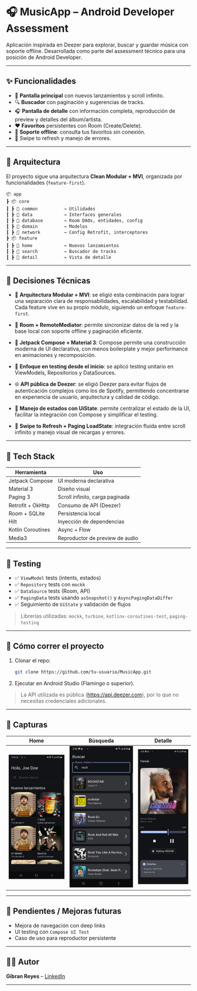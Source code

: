 # 🎧 MusicApp – Android Developer Assessment

Aplicación inspirada en Deezer para explorar, buscar y guardar música con soporte offline. Desarrollada como parte del assessment técnico para una posición de Android Developer.

---

## ✨ Funcionalidades

- 🎵 **Pantalla principal** con nuevos lanzamientos y scroll infinito.
- 🔍 **Buscador** con paginación y sugerencias de tracks.
- 🎧 **Pantalla de detalle** con información completa, reproducción de preview y detalles del álbum/artista.
- ❤️ **Favoritos** persistentes con Room (Create/Delete).
- 📶 **Soporte offline**: consulta tus favoritos sin conexión.
- 🔄 Swipe to refresh y manejo de errores.

---

## 🧠 Arquitectura

El proyecto sigue una arquitectura **Clean Modular + MVI**, organizada por funcionalidades (`feature-first`).

```
📦 app
┣ 📦 core
┃ ┣ 📂 common          → Utilidades
┃ ┣ 📂 data            → Interfaces generales
┃ ┣ 📂 database        → Room DAOs, entidades, config
┃ ┣ 📂 domain          → Modelos
┃ ┣ 📂 network         → Config Retrofit, interceptores
┣ 📦 feature
┃ ┣ 📂 home            → Nuevos lanzamientos
┃ ┣ 📂 search          → Buscador de tracks
┃ ┣ 📂 detail          → Vista de detalle
```

---

## 🧠 Decisiones Técnicas

- 🔨 **Arquitectura Modular + MVI**: se eligió esta combinación para lograr una separación clara de responsabilidades, escalabilidad y testabilidad. Cada feature vive en su propio módulo, siguiendo un enfoque `feature-first`.

- 💾 **Room + RemoteMediator**: permite sincronizar datos de la red y la base local con soporte offline y paginación eficiente.

- 🎨 **Jetpack Compose + Material 3**: Compose permite una construcción moderna de UI declarativa, con menos boilerplate y mejor performance en animaciones y recomposición.

- 🧪 **Enfoque en testing desde el inicio**: se aplicó testing unitario en ViewModels, Repositorios y DataSources.

- 🌐 **API pública de Deezer**: se eligió Deezer para evitar flujos de autenticación complejos como los de Spotify, permitiendo concentrarse en experiencia de usuario, arquitectura y calidad de código.

- 🧩 **Manejo de estados con UiState**: permite centralizar el estado de la UI, facilitar la integración con Compose y simplificar el testing.

- 🔁 **Swipe to Refresh + Paging LoadState**: integración fluida entre scroll infinito y manejo visual de recargas y errores.

---

## 🔧 Tech Stack

| Herramienta           | Uso                                  |
|-----------------------|---------------------------------------|
| Jetpack Compose       | UI moderna declarativa                |
| Material 3            | Diseño visual                         |
| Paging 3              | Scroll infinito, carga paginada       |
| Retrofit + OkHttp     | Consumo de API (Deezer)               |
| Room + SQLite         | Persistencia local                    |
| Hilt                  | Inyección de dependencias             |
| Kotlin Coroutines     | Async + Flow                          |
| Media3                | Reproductor de preview de audio       |

---

## 🧪 Testing

- ✅ `ViewModel` tests (intents, estados)
- ✅ `Repository` tests con `mockk`
- ✅ `DataSource` tests (Room, API)
- ✅ `PagingData` tests usando `asSnapshot()` y `AsyncPagingDataDiffer`
- ✅ Seguimiento de `UiState` y validación de flujos

> Librerías utilizadas: `mockk`, `turbine`, `kotlinx-coroutines-test`, `paging-testing`

---

## 🚀 Cómo correr el proyecto

1. Clonar el repo:
   ```bash
   git clone https://github.com/tu-usuario/MusicApp.git
   ```

2. Ejecutar en Android Studio (Flamingo o superior).

> La API utilizada es pública (https://api.deezer.com), por lo que no necesitas credenciales adicionales.

---

## 📸 Capturas

| Home                        | Búsqueda                   | Detalle                         |
|----------------------------|----------------------------|---------------------------------|
| ![Home](screenshots/home.png) | ![Search](screenshots/search.png) | ![Detail](screenshots/detail.png) |

---

## 📝 Pendientes / Mejoras futuras

- Mejora de navegación con deep links
- UI testing con `Compose UI Test`
- Caso de uso para reproductor persistente

---

## 👨‍💻 Autor

**Gibran Reyes** – [LinkedIn](https://www.linkedin.com/in/gibranreyes)

---
